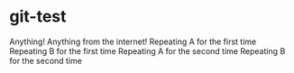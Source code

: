 # git-test
Anything!
Anything from the internet!
Repeating A for the first time 
Repeating B for the first time 
Repeating A for the second time
Repeating B for the second time 
